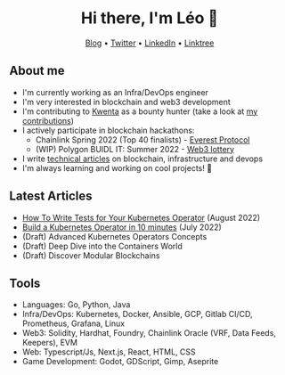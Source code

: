 <h1 align="center">Hi there, I'm Léo 👋</h2>
<p align="center">
  <a href="https://medium.com/@leovct">Blog</a> •
  <a href="https://twitter.com/leoovct">Twitter</a> •
  <a href="https://www.linkedin.com/in/vincentleo/">LinkedIn</a> •
  <a href="https://linktr.ee/leovct">Linktree</a>
</p>

## About me
- I'm currently working as an Infra/DevOps engineer
- I'm very interested in blockchain and web3 development
- I'm contributing to [Kwenta](https://kwenta.io/) as a bounty hunter (take a look at [my contributions](https://github.com/Kwenta/kwenta/pulls?q=is%3Apr+author%3Aleovct+))
- I actively participate in blockchain hackathons:
  - Chainlink Spring 2022 (Top 40 finalists) - [Everest Protocol](https://github.com/Everest-Option-Exchange-Team)
  - (WIP) Polygon BUIDL IT: Summer 2022 - [Web3 lottery](https://github.com/leovct/web3-lottery) 
- I write [technical articles](https://medium.com/@leovct) on blockchain, infrastructure and devops
- I'm always learning and working on cool projects! 🌱

## Latest Articles
- [How To Write Tests for Your Kubernetes Operator](https://medium.com/better-programming/write-tests-for-your-kubernetes-operator-d3d6a9530840) (August 2022)
- [Build a Kubernetes Operator in 10 minutes](https://betterprogramming.pub/build-a-kubernetes-operator-in-10-minutes-11eec1492d30) (July 2022)
- (Draft) Advanced Kubernetes Operators Concepts
- (Draft) Deep Dive into the Containers World
- (Draft) Discover Modular Blockchains

## Tools
- Languages: Go, Python, Java
- Infra/DevOps: Kubernetes, Docker, Ansible, GCP, Gitlab CI/CD, Prometheus, Grafana, Linux
- Web3: Solidity, Hardhat, Foundry, Chainlink Oracle (VRF, Data Feeds, Keepers), EVM
- Web: Typescript/Js, Next.js, React, HTML, CSS
- Game Development: Godot, GDScript, Gimp, Aseprite

